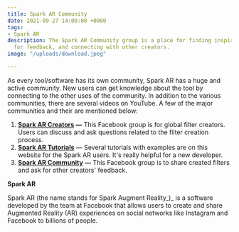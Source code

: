 ```yaml
---
title: Spark AR Community
date: 2021-09-27 14:00:00 +0000
tags:
- Spark AR
description: The Spark AR Community group is a place for finding inspiration, asking
  for feedback, and connecting with other creators.
image: "/uploads/download.jpeg"

---
```

As every tool/software has its own community, Spark AR has a huge and active community. New users can get knowledge about the tool by connecting to the other uses of the community. In addition to the various communities, there are several videos on YouTube. A few of the major communities and their are mentioned below:

1. [**Spark AR Creators**](https://www.facebook.com/SparkARcreators/) **—** This Facebook group is for global filter creators. Users can discuss and ask questions related to the filter creation process.
2. [**Spark AR Tutorials**](https://sparkar.facebook.com/ar-studio/learn/tutorials) — Several tutorials with examples are on this website for the Spark AR users. It's really helpful for a new developer.
3. [**Spark AR Community**](https://www.facebook.com/groups/SparkARcommunity/) **_—_** This Facebook group is to share created filters and ask for other creators' feedback.

**Spark AR**

Spark AR (the name stands for Spark Augment Reality_)_ is a software developed by the team at Facebook that allows users to create and share Augmented Reality (AR) experiences on social networks like Instagram and Facebook to billions of people.